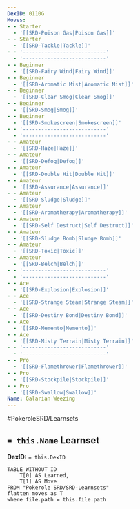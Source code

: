 ```yaml
---
DexID: 0110G
Moves:
- - Starter
  - '[[SRD-Poison Gas|Poison Gas]]'
- - Starter
  - '[[SRD-Tackle|Tackle]]'
- - '---------------------------'
  - '---------------------------'
- - Beginner
  - '[[SRD-Fairy Wind|Fairy Wind]]'
- - Beginner
  - '[[SRD-Aromatic Mist|Aromatic Mist]]'
- - Beginner
  - '[[SRD-Clear Smog|Clear Smog]]'
- - Beginner
  - '[[SRD-Smog|Smog]]'
- - Beginner
  - '[[SRD-Smokescreen|Smokescreen]]'
- - '---------------------------'
  - '---------------------------'
- - Amateur
  - '[[SRD-Haze|Haze]]'
- - Amateur
  - '[[SRD-Defog|Defog]]'
- - Amateur
  - '[[SRD-Double Hit|Double Hit]]'
- - Amateur
  - '[[SRD-Assurance|Assurance]]'
- - Amateur
  - '[[SRD-Sludge|Sludge]]'
- - Amateur
  - '[[SRD-Aromatherapy|Aromatherapy]]'
- - Amateur
  - '[[SRD-Self Destruct|Self Destruct]]'
- - Amateur
  - '[[SRD-Sludge Bomb|Sludge Bomb]]'
- - Amateur
  - '[[SRD-Toxic|Toxic]]'
- - Amateur
  - '[[SRD-Belch|Belch]]'
- - '---------------------------'
  - '---------------------------'
- - Ace
  - '[[SRD-Explosion|Explosion]]'
- - Ace
  - '[[SRD-Strange Steam|Strange Steam]]'
- - Ace
  - '[[SRD-Destiny Bond|Destiny Bond]]'
- - Ace
  - '[[SRD-Memento|Memento]]'
- - Ace
  - '[[SRD-Misty Terrain|Misty Terrain]]'
- - '---------------------------'
  - '---------------------------'
- - Pro
  - '[[SRD-Flamethrower|Flamethrower]]'
- - Pro
  - '[[SRD-Stockpile|Stockpile]]'
- - Pro
  - '[[SRD-Swallow|Swallow]]'
Name: Galarian Weezing
---
```


#PokeroleSRD/Learnsets

## `= this.Name` Learnset

**DexID:** `= this.DexID`

```dataview
TABLE WITHOUT ID
    T[0] AS Learned,
    T[1] AS Move
FROM "Pokerole SRD/SRD-Learnsets"
flatten moves as T
where file.path = this.file.path
```
